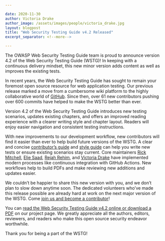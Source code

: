 ```yaml
---

date: 2020-11-30
author: Victoria Drake
author_image: /assets/images/people/victoria_drake.jpg
layout: blogpost
title: "Web Security Testing Guide v4.2 Released"
excerpt_separator: <!--more-->

---
```


The OWASP Web Security Testing Guide team is proud to announce version 4.2 of the Web Security Testing Guide (WSTG)! In keeping with a continuous delivery mindset, this new minor version adds content as well as improves the existing tests.

In recent years, the Web Security Testing Guide has sought to remain your foremost open source resource for web application testing. Our previous release marked a move from a cumbersome wiki platform to the highly collaborative world of [GitHub](https://github.com/OWASP/wstg/). Since then, over 61 new contributors pushing over 600 commits have helped to make the WSTG better than ever.

Version 4.2 of the Web Security Testing Guide introduces new testing scenarios, updates existing chapters, and offers an improved reading experience with a clearer writing style and chapter layout. Readers will enjoy easier navigation and consistent testing instructions.
<!--more-->

With new improvements to our development workflow, new contributors will find it easier than ever to help build future versions of the WSTG. A clear and concise [contributor’s guide](https://github.com/OWASP/wstg/blob/master/CONTRIBUTING.md) and [style guide](https://github.com/OWASP/wstg/blob/master/style_guide.md) can help you write new tests or ensure existing scenarios stay current. Core maintainers [Rick Mitchell](https://github.com/kingthorin), [Elie Saad](https://github.com/ThunderSon), [Rejah Rehim](https://github.com/rejahrehim), and [Victoria Drake](https://github.com/victoriadrake) have implemented modern processes like continuous integration with GitHub Actions. New workflows help to build PDFs and make reviewing new additions and updates easier.

We couldn’t be happier to share this new version with you, and we don’t plan to slow down anytime soon. The dedicated volunteers who’ve made this release possible are already hard at work on the next major version of the WSTG. Come [join us and become a contributor](https://github.com/OWASP/wstg)!

You can [read the Web Security Testing Guide v4.2 online or download a PDF](https://owasp.org/www-project-web-security-testing-guide/) on our project page. We greatly appreciate all the authors, editors, reviewers, and readers who make this open source security endeavor worthwhile.

Thank you for being a part of the WSTG!
